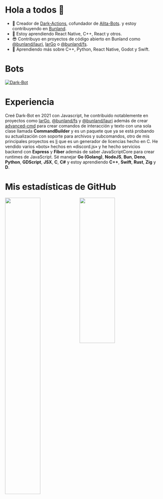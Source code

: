 # Hola a todos 👋


- 🔭 Creador de <a href="https://github.com/Dark-Actions">Dark-Actions</a>, cofundador de <a href="https://github.com/Alita-Bots">Alita-Bots</a>. y estoy contribuyendo en <a href="https://github.com/Bunland">Bunland</a>.
- 🌱 Estoy aprendiendo React Native, C++, React y otros.
- 😎 Contribuyo en proyectos de código abierto en Bunland como <a href="https://github.com/Bunland/lauri">@bunland/lauri</a>, <a href="https://github.com/Bunland/larGo">larGo</a> o <a href="https://github.com/Bunland/fs">@bunland/fs</a>.
- 🤖 Aprendiendo más sobre C++, Python, React Native, Godot y Swift.


# Bots
<a href="https://discord.com/api/oauth2/authorize?client_id=899466667552309269&permissions=8&scope=bot+applications.commands">
 <img src="https://images-ext-2.discordapp.net/external/3vfkjq7olBlmXwstCBszDj1QwXWGkhZJATSHtzAvOgc/%3Fsize%3D1024/https/cdn.discordapp.com/avatars/899466667552309269/1b9b0c06b9079acb7d36b0b14e0aa823.webp?width=256&height=256" alt="Dark-Bot"> 
</a>

# Experiencia
Creé Dark-Bot en 2021 con Javascript, he contribuido notablemente en proyectos como <a href="https://github.com/Bunland/larGo">larGo</a>, <a href="https://github.com/Bunland/fs">@bunland/fs</a> y <a href="https://github.com/Bunland/lauri">@bunland/lauri</a> además de crear <a href="https://github.com/jeremiasbots/advanced-cmd">advanced-cmd</a> para crear comandos de interacción y texto con una sola clase llamada **CommandBuilder** y es un paquete que ya se está probando su actualización con soporte para archivos y subcomandos, otro de mis principales proyectos es <a href="https://github.com/jeremiasbots/license_generator">li</a> que es un generador de licencias hecho en C. He vendido varios «bots» hechos en «discord.js» y he hecho servicios backend con **Express** y **Fiber** además de saber JavaScriptCore para crear runtimes de JavaScript. Sé manejar **Go (Golang)**, **NodeJS**, **Bun**, **Deno**, **Python**, **GDScript**, **JSX**, **C**, **C#** y estoy aprendiendo **C++**, **Swift**, **Rust**, **Zig** y **D**.

# Mis estadísticas de GitHub
<img src="https://github-readme-stats.vercel.app/api/top-langs/?username=jeremiasbots&hide=html,css,blade,php" align="left" width="48%" height="50%"/>
<img src="https://github-readme-stats.vercel.app/api?username=jeremiasbots&show_icons=true&theme=tokyonight" width="48%" height="35%"/>
